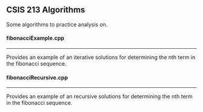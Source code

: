 ## CSIS 213 Algorithms
Some algorithms to practice analysis on. 

#### fibonacciExample.cpp
<hr>
Provides an example of an iterative solutions for determining the nth term in the fibonacci sequence. 

#### fibonacciRecursive.cpp
<hr>
Provides an example of an recursive solutions for determining the nth term in the fibonacci sequence. 
